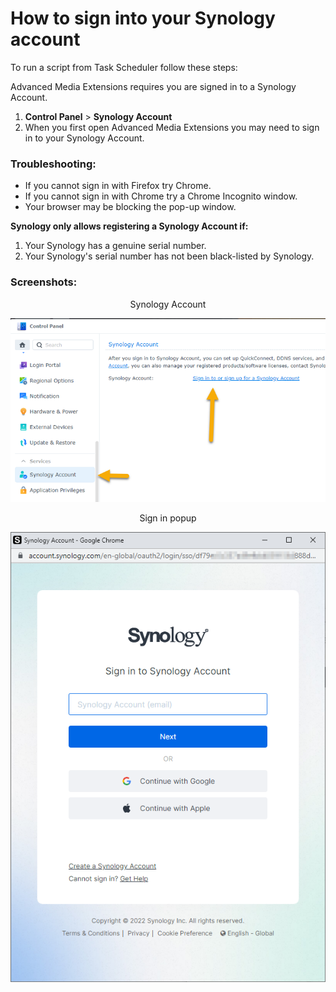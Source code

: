 # How to sign into your Synology account

To run a script from Task Scheduler follow these steps:

Advanced Media Extensions requires you are signed in to a Synology Account.

1. **Control Panel** > **Synology Account**
2. When you first open Advanced Media Extensions you may need to sign in to your Synology Account.

### Troubleshooting:

- If you cannot sign in with Firefox try Chrome.
- If you cannot sign in with Chrome try a Chrome Incognito window.
- Your browser may be blocking the pop-up window.

**Synology only allows registering a Synology Account if:**

1. Your Synology has a genuine serial number.
2. Your Synology's serial number has not been black-listed by Synology.

### Screenshots:

<p align="center">Synology Account</p>
<p align="center"><img src="images/syno_account.png"></p>

<p align="center">Sign in popup</p>
<p align="center"><img src="images/sign_in_popup.png"></p>

